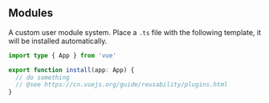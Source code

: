 ## Modules

A custom user module system. Place a `.ts` file with the following template, it will be installed automatically.

```ts
import type { App } from 'vue'

export function install(app: App) {
  // do something
  // @see https://cn.vuejs.org/guide/reusability/plugins.html
}
```
